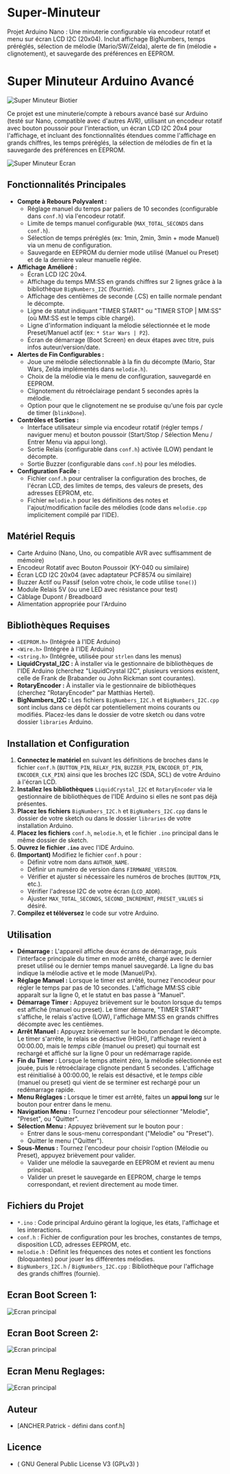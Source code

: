 # Super-Minuteur
Projet Arduino Nano : Une minuterie configurable via encodeur rotatif et menu sur écran LCD I2C (20x04). Inclut affichage BigNumbers, temps préréglés, sélection de mélodie (Mario/SW/Zelda), alerte de fin (mélodie + clignotement), et sauvegarde des préférences en EEPROM.
# Super Minuteur Arduino Avancé

![Super Minuteur Biotier](./images/IMG_20250426_120038.jpg)

Ce projet est une minuterie/compte à rebours avancé basé sur Arduino (testé sur Nano, compatible avec d'autres AVR), utilisant un encodeur rotatif avec bouton poussoir pour l'interaction, un écran LCD I2C 20x4 pour l'affichage, et incluant des fonctionnalités étendues comme l'affichage en grands chiffres, les temps préréglés, la sélection de mélodies de fin et la sauvegarde des préférences en EEPROM.

![Super Minuteur Ecran](./images/IMG_20250426_120127.jpg)

## Fonctionnalités Principales

* **Compte à Rebours Polyvalent :**
    * Réglage manuel du temps par paliers de 10 secondes (configurable dans `conf.h`) via l'encodeur rotatif.
    * Limite de temps manuel configurable (`MAX_TOTAL_SECONDS` dans `conf.h`).
    * Sélection de temps préréglés (ex: 1min, 2min, 3min + mode Manuel) via un menu de configuration.
    * Sauvegarde en EEPROM du dernier mode utilisé (Manuel ou Preset) et de la dernière valeur manuelle réglée.
* **Affichage Amélioré :**
    * Écran LCD I2C 20x4.
    * Affichage du temps MM:SS en grands chiffres sur 2 lignes grâce à la bibliothèque `BigNumbers_I2C` (fournie).
    * Affichage des centièmes de seconde (.CS) en taille normale pendant le décompte.
    * Ligne de statut indiquant "TIMER START" ou "TIMER STOP | MM:SS" (où MM:SS est le temps cible chargé).
    * Ligne d'information indiquant la mélodie sélectionnée et le mode Preset/Manuel actif (ex: `* Star Wars | P2`).
    * Écran de démarrage (Boot Screen) en deux étapes avec titre, puis infos auteur/version/date.
* **Alertes de Fin Configurables :**
    * Joue une mélodie sélectionnable à la fin du décompte (Mario, Star Wars, Zelda implémentés dans `melodie.h`).
    * Choix de la mélodie via le menu de configuration, sauvegardé en EEPROM.
    * Clignotement du rétroéclairage pendant 5 secondes après la mélodie.
    * Option pour que le clignotement ne se produise qu'une fois par cycle de timer (`blinkDone`).
* **Contrôles et Sorties :**
    * Interface utilisateur simple via encodeur rotatif (régler temps / naviguer menu) et bouton poussoir (Start/Stop / Sélection Menu / Entrer Menu via appui long).
    * Sortie Relais (configurable dans `conf.h`) activée (LOW) pendant le décompte.
    * Sortie Buzzer (configurable dans `conf.h`) pour les mélodies.
* **Configuration Facile :**
    * Fichier `conf.h` pour centraliser la configuration des broches, de l'écran LCD, des limites de temps, des valeurs de presets, des adresses EEPROM, etc.
    * Fichier `melodie.h` pour les définitions des notes et l'ajout/modification facile des mélodies (code dans `melodie.cpp` implicitement compilé par l'IDE).

## Matériel Requis

* Carte Arduino (Nano, Uno, ou compatible AVR avec suffisamment de mémoire)
* Encodeur Rotatif avec Bouton Poussoir (KY-040 ou similaire)
* Écran LCD I2C 20x04 (avec adaptateur PCF8574 ou similaire)
* Buzzer Actif ou Passif (selon votre choix, le code utilise `tone()`)
* Module Relais 5V (ou une LED avec résistance pour test)
* Câblage Dupont / Breadboard
* Alimentation appropriée pour l'Arduino

## Bibliothèques Requises

* `<EEPROM.h>` (Intégrée à l'IDE Arduino)
* `<Wire.h>` (Intégrée à l'IDE Arduino)
* `<string.h>` (Intégrée, utilisée pour `strlen` dans les menus)
* **LiquidCrystal_I2C :** À installer via le gestionnaire de bibliothèques de l'IDE Arduino (cherchez "LiquidCrystal I2C", plusieurs versions existent, celle de Frank de Brabander ou John Rickman sont courantes).
* **RotaryEncoder :** À installer via le gestionnaire de bibliothèques (cherchez "RotaryEncoder" par Matthias Hertel).
* **BigNumbers_I2C :** Les fichiers `BigNumbers_I2C.h` et `BigNumbers_I2C.cpp` sont inclus dans ce dépôt car potentiellement moins courants ou modifiés. Placez-les dans le dossier de votre sketch ou dans votre dossier `libraries` Arduino.

## Installation et Configuration

1.  **Connectez le matériel** en suivant les définitions de broches dans le fichier `conf.h` (`BUTTON_PIN`, `RELAY_PIN`, `BUZZER_PIN`, `ENCODER_DT_PIN`, `ENCODER_CLK_PIN`) ainsi que les broches I2C (SDA, SCL) de votre Arduino à l'écran LCD.
2.  **Installez les bibliothèques** `LiquidCrystal_I2C` et `RotaryEncoder` via le gestionnaire de bibliothèques de l'IDE Arduino si elles ne sont pas déjà présentes.
3.  **Placez les fichiers** `BigNumbers_I2C.h` et `BigNumbers_I2C.cpp` dans le dossier de votre sketch ou dans le dossier `libraries` de votre installation Arduino.
4.  **Placez les fichiers** `conf.h`, `melodie.h`, et le fichier `.ino` principal dans le même dossier de sketch.
5.  **Ouvrez le fichier `.ino`** avec l'IDE Arduino.
6.  **(Important)** Modifiez le fichier `conf.h` pour :
    * Définir votre nom dans `AUTHOR_NAME`.
    * Définir un numéro de version dans `FIRMWARE_VERSION`.
    * Vérifier et ajuster si nécessaire les numéros de broches (`BUTTON_PIN`, etc.).
    * Vérifier l'adresse I2C de votre écran (`LCD_ADDR`).
    * Ajuster `MAX_TOTAL_SECONDS`, `SECOND_INCREMENT`, `PRESET_VALUES` si désiré.
7.  **Compilez et téléversez** le code sur votre Arduino.

## Utilisation

* **Démarrage :** L'appareil affiche deux écrans de démarrage, puis l'interface principale du timer en mode arrêté, chargé avec le dernier preset utilisé ou le dernier temps manuel sauvegardé. La ligne du bas indique la mélodie active et le mode (Manuel/Px).
* **Réglage Manuel :** Lorsque le timer est arrêté, tournez l'encodeur pour régler le temps par pas de 10 secondes. L'affichage MM:SS cible apparaît sur la ligne 0, et le statut en bas passe à "Manuel".
* **Démarrage Timer :** Appuyez brièvement sur le bouton lorsque du temps est affiché (manuel ou preset). Le timer démarre, "TIMER START" s'affiche, le relais s'active (LOW), l'affichage MM:SS en grands chiffres décompte avec les centièmes.
* **Arrêt Manuel :** Appuyez brièvement sur le bouton pendant le décompte. Le timer s'arrête, le relais se désactive (HIGH), l'affichage revient à 00:00.00, mais le *temps cible* (manuel ou preset) qui tournait est rechargé et affiché sur la ligne 0 pour un redémarrage rapide.
* **Fin du Timer :** Lorsque le temps atteint zéro, la mélodie sélectionnée est jouée, puis le rétroéclairage clignote pendant 5 secondes. L'affichage est réinitialisé à 00:00.00, le relais est désactivé, et le *temps cible* (manuel ou preset) qui vient de se terminer est rechargé pour un redémarrage rapide.
* **Menu Réglages :** Lorsque le timer est arrêté, faites un **appui long** sur le bouton pour entrer dans le menu.
* **Navigation Menu :** Tournez l'encodeur pour sélectionner "Melodie", "Preset", ou "Quitter".
* **Sélection Menu :** Appuyez brièvement sur le bouton pour :
    * Entrer dans le sous-menu correspondant ("Melodie" ou "Preset").
    * Quitter le menu ("Quitter").
* **Sous-Menus :** Tournez l'encodeur pour choisir l'option (Mélodie ou Preset), appuyez brièvement pour valider.
    * Valider une mélodie la sauvegarde en EEPROM et revient au menu principal.
    * Valider un preset le sauvegarde en EEPROM, charge le temps correspondant, et revient directement au mode timer.

## Fichiers du Projet

* `*.ino` : Code principal Arduino gérant la logique, les états, l'affichage et les interactions.
* `conf.h` : Fichier de configuration pour les broches, constantes de temps, disposition LCD, adresses EEPROM, etc.
* `melodie.h` : Définit les fréquences des notes et contient les fonctions (bloquantes) pour jouer les différentes mélodies.
* `BigNumbers_I2C.h` / `BigNumbers_I2C.cpp` : Bibliothèque pour l'affichage des grands chiffres (fournie).

## Ecran Boot Screen 1:
![Ecran principal](./images/IMG_20250426_120122.jpg) 
## Ecran Boot Screen 2:
![Ecran principal](./images/IMG_20250426_120125.jpg) 
## Ecran Menu Reglages:
![Ecran principal](./images/IMG_20250426_120138.jpg) 
## Auteur

* [ANCHER.Patrick - défini dans conf.h]

## Licence

* ( GNU General Public License V3 (GPLv3) )
